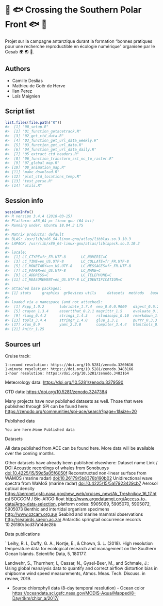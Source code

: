 
<!-- README.md is generated from README.Rmd. Please edit that file -->

# 🐠 🐟 Crossing the Southern Polar Front 🐟 🐠

Projet sur la campagne antarctique durant la formation “bonnes pratiques
pour une recherche reproductible en écologie numérique” organisée par le
Cesab 🌍 🌏 🐠.

## Authors

  - Camille Deslias
  - Mathieu de Goër de Herve
  - Ilan Perez
  - Loïs Maignien

## Script list

``` r
list.files(file.path("R"))
#>  [1] "00_setup.R"                              
#>  [2] "01_function_getacetrack.R"               
#>  [3] "02_get_ctd_data.R"                       
#>  [4] "03_function_get_url_data_weekly.R"       
#>  [5] "03_function_get_url_data.R"              
#>  [6] "04_function_get_url_data_daily.R"        
#>  [7] "05_extract_ctd_headers.R"                
#>  [8] "06_function_transform_sst_nc_to_raster.R"
#>  [9] "07_global map.R"                         
#> [10] "08_animation_map.R"                      
#> [11] "make_download.R"                         
#> [12] "plot_ctd_locations_temp.R"               
#> [13] "test_perso.R"                            
#> [14] "utils.R"
```

## Session info

``` r
sessionInfo()
#> R version 3.4.4 (2018-03-15)
#> Platform: x86_64-pc-linux-gnu (64-bit)
#> Running under: Ubuntu 18.04.3 LTS
#> 
#> Matrix products: default
#> BLAS: /usr/lib/x86_64-linux-gnu/atlas/libblas.so.3.10.3
#> LAPACK: /usr/lib/x86_64-linux-gnu/atlas/liblapack.so.3.10.3
#> 
#> locale:
#>  [1] LC_CTYPE=fr_FR.UTF-8       LC_NUMERIC=C              
#>  [3] LC_TIME=en_US.UTF-8        LC_COLLATE=fr_FR.UTF-8    
#>  [5] LC_MONETARY=en_US.UTF-8    LC_MESSAGES=fr_FR.UTF-8   
#>  [7] LC_PAPER=en_US.UTF-8       LC_NAME=C                 
#>  [9] LC_ADDRESS=C               LC_TELEPHONE=C            
#> [11] LC_MEASUREMENT=en_US.UTF-8 LC_IDENTIFICATION=C       
#> 
#> attached base packages:
#> [1] stats     graphics  grDevices utils     datasets  methods   base     
#> 
#> loaded via a namespace (and not attached):
#>  [1] Rcpp_1.0.2       lubridate_1.7.4  emo_0.0.0.9000   digest_0.6.21   
#>  [5] crayon_1.3.4     assertthat_0.2.1 magrittr_1.5     evaluate_0.14   
#>  [9] rlang_0.4.2      stringi_1.4.3    rstudioapi_0.10  rmarkdown_1.18  
#> [13] tools_3.4.4      stringr_1.4.0    glue_1.3.1       purrr_0.3.3     
#> [17] xfun_0.9         yaml_2.2.0       compiler_3.4.4   htmltools_0.3.6 
#> [21] knitr_1.25
```

## Sources url

Cruise track:

    1-second resolution: https://doi.org/10.5281/zenodo.3260616
    1-minute resolution: https://doi.org/10.5281/zenodo.3483166
    1-hour resolution: https://doi.org/10.5281/zenodo.3483164

Meteorology data: <https://doi.org/10.5281/zenodo.3379590>

CTD data: <https://doi.org/10.5281/zenodo.3247384>

Many projects have now published datasets as well. Those that were
published through SPI can be found here:
<https://zenodo.org/communities/spi-ace/search?page=1&size=20>

Published data

    You are here:Home Published data

Datasets

All data published from ACE can be found here. More data will be
available over the coming months.

Other datasets have already been published elsewhere: Dataset name Link
/ DOI Acoustic recordings of whales from Sonobuoys
<doi:10.4225/15/59d5a05f6050f> Reconstructed non-linear surface from
WAMOS (marine radar) <doi:10.26179/5b8378b160b02> Unidirectional wave
spectra from WaMoS (marine radar) <doi:10.4225/15/5a17923429cb7> Aerosol
optical density
<https://aeronet.gsfc.nasa.gov/new_web/cruises_new/Ak_Treshnikov_16_17.html>
SOCCOM / Bio-ARGO float
<http://www.argodatamgt.org/Access-to-data/Argo-data-selection>,
platform codes: 5905069, 5905070, 5905072, 5905073 Benthic and
intertidal organism specimens <http://www.ozcam.org.au/> Seabird and
marine mammal observations <http://seabirds.saeon.ac.za/> Antarctic
springtail occurrence records 10.26180/5cd37a14de28b

Data publications

\`\`Leihy, R. I., Duffy, G. A., Nortje, E., & Chown, S. L. (2018). High
resolution temperature data for ecological research and management on
the Southern Ocean Islands. Scientific Data, 5, 180177.

Landwehr, S., Thurnherr, I., Cassar, N., Gysel-Beer, M., and Schmale,
J.: Using global reanalysis data to quantify and correct airflow
distortion bias in shipborne wind speed measurements, Atmos. Meas. Tech.
Discuss. in review, 2019.

  - Source chlorophyll data (8-day temporal resolution) - Ocean color
    <https://oceandata.sci.gsfc.nasa.gov/MODIS-Aqua/Mapped/8-Day/4km/chlor_a/2017/>
